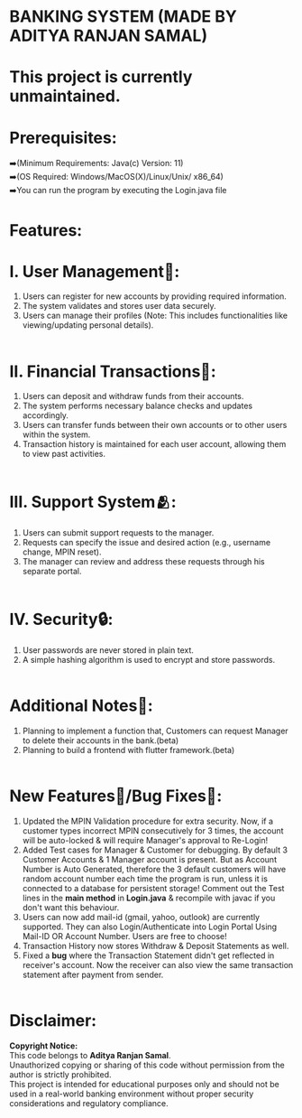 # BANKING SYSTEM (MADE BY ADITYA RANJAN SAMAL)
# This project is currently unmaintained.
# Prerequisites:<br>
➡️(Minimum Requirements: Java(c) Version: 11)<br>
➡️(OS Required: Windows/MacOS(X)/Linux/Unix/ x86_64)<br>
➡️You can run the program by executing the Login.java file<br>
# Features:<br>

# I. User Management👥:<br>
  1. Users can register for new accounts by providing required information.<br>
  2. The system validates and stores user data securely.<br>
  3. Users can manage their profiles (Note: This includes functionalities like viewing/updating 
  personal details).<br><br>
# II. Financial Transactions🏦:<br>
  1. Users can deposit and withdraw funds from their accounts.<br>
  2. The system performs necessary balance checks and updates accordingly.<br>
  3. Users can transfer funds between their own accounts or to other users within the system.<br>
  4. Transaction history is maintained for each user account, allowing them to view past activities.<br><br>
# III. Support System🫂:<br>
1. Users can submit support requests to the manager.<br>
2. Requests can specify the issue and desired action (e.g., username change, MPIN reset).<br>
3. The manager can review and address these requests through his separate portal.<br><br>
# IV. Security🔒:<br>
1. User passwords are never stored in plain text.<br>
2. A simple hashing algorithm is used to encrypt and store passwords.<br><br>
# Additional Notes📑:<br>

1. Planning to implement a function that, Customers can request Manager to delete their accounts in the bank.(beta)<br>
2. Planning to build a frontend with flutter framework.(beta)<br><br>

# New Features🚀/Bug Fixes🐞:<br>
1. Updated the MPIN Validation procedure for extra security. Now, if a customer types incorrect MPIN consecutively for 3 times, the account will be auto-locked & will require Manager's approval to Re-Login!<br>
2. Added Test cases for Manager & Customer for debugging. By default 3 Customer Accounts & 1 Manager account is present. But as Account Number is Auto Generated, therefore the 3 default customers will have random account number each time the program is run, unless it is connected to a database for persistent storage! Comment out the Test lines in the **main method** in **Login.java** & recompile with javac if you don't want this behaviour. <br>
3. Users can now add mail-id (gmail, yahoo, outlook) are currently supported. They can also Login/Authenticate into Login Portal Using Mail-ID OR Account Number. Users are free to choose!<br>
4. Transaction History now stores Withdraw & Deposit Statements as well.<br>
5. Fixed a **bug** where the Transaction Statement didn't get reflected in receiver's account. Now the receiver can also view the same transaction statement after payment from sender.<br><br>

# Disclaimer:

**Copyright Notice:**<br>
This code belongs to **Aditya Ranjan Samal**.<br>
Unauthorized copying or sharing of this code without permission from the author is strictly prohibited.<br>
This project is intended for educational purposes only and should not be used in a real-world banking environment without proper security considerations and regulatory compliance.
